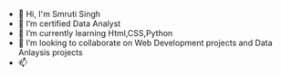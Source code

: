 - 👋 Hi, I'm Smruti Singh
- 👀 I’m certified Data Analyst
- 🌱 I’m currently learning Html,CSS,Python
- 💞️ I’m looking to collaborate on Web Development projects and Data Anlaysis projects
- 📫 

<!---
Smruti1897/Smruti1897 is a ✨ special ✨ repository because its `README.md` (this file) appears on your GitHub profile.
You can click the Preview link to take a look at your changes.
--->
